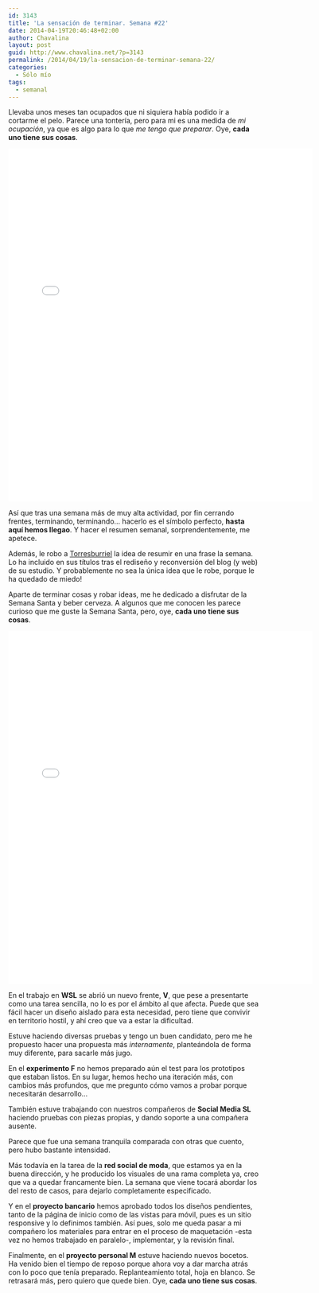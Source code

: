 ```yaml
---
id: 3143
title: 'La sensación de terminar. Semana #22'
date: 2014-04-19T20:46:48+02:00
author: Chavalina
layout: post
guid: http://www.chavalina.net/?p=3143
permalink: /2014/04/19/la-sensacion-de-terminar-semana-22/
categories:
  - Sólo mío
tags:
  - semanal
---
```

Llevaba unos meses tan ocupados que ni siquiera había podido ir a cortarme el pelo. Parece una tontería, pero para mi es una medida de _mi ocupación_, ya que es algo para lo que _me tengo que preparar_. Oye, **cada uno tiene sus cosas**. 

<iframe src="//instagram.com/p/m9_-g5NspE/embed/" width="612" height="710" frameborder="0" scrolling="no" allowtransparency="true"></iframe>

Así que tras una semana más de muy alta actividad, por fin cerrando frentes, terminando, terminando&#8230; hacerlo es el símbolo perfecto, **hasta aquí hemos llegao**. Y hacer el resumen semanal, sorprendentemente, me apetece. 

Además, le robo a [Torresburriel](http://www.torresburriel.com/weblog/) la idea de resumir en una frase la semana. Lo ha incluido en sus títulos tras el rediseño y reconversión del blog (y web) de su estudio. Y probablemente no sea la única idea que le robe, porque le ha quedado de miedo!

Aparte de terminar cosas y robar ideas, me he dedicado a disfrutar de la Semana Santa y beber cerveza. A algunos que me conocen les parece curioso que me guste la Semana Santa, pero, oye, **cada uno tiene sus cosas**.

<iframe src="//instagram.com/p/m8h2ulNsuX/embed/" width="612" height="710" frameborder="0" scrolling="no" allowtransparency="true"></iframe>

En el trabajo en **WSL** se abrió un nuevo frente, **V**, que pese a presentarte como una tarea sencilla, no lo es por el ámbito al que afecta. Puede que sea fácil hacer un diseño aislado para esta necesidad, pero tiene que convivir en territorio hostil, y ahí creo que va a estar la dificultad. 

Estuve haciendo diversas pruebas y tengo un buen candidato, pero me he propuesto hacer una propuesta más _internamente_, planteándola de forma muy diferente, para sacarle más jugo.

En el **experimento F** no hemos preparado aún el test para los prototipos que estaban listos. En su lugar, hemos hecho una iteración más, con cambios más profundos, que me pregunto cómo vamos a probar porque necesitarán desarrollo&#8230;

También estuve trabajando con nuestros compañeros de **Social Media SL** haciendo pruebas con piezas propias, y dando soporte a una compañera ausente.

Parece que fue una semana tranquila comparada con otras que cuento, pero hubo bastante intensidad.

Más todavía en la tarea de la **red social de moda**, que estamos ya en la buena dirección, y he producido los visuales de una rama completa ya, creo que va a quedar francamente bien. La semana que viene tocará abordar los del resto de casos, para dejarlo completamente especificado.

Y en el **proyecto bancario** hemos aprobado todos los diseños pendientes, tanto de la página de inicio como de las vistas para móvil, pues es un sitio responsive y lo definimos también. Así pues, solo me queda pasar a mi compañero los materiales para entrar en el proceso de maquetación -esta vez no hemos trabajado en paralelo-, implementar, y la revisión final.

Finalmente, en el **proyecto personal M** estuve haciendo nuevos bocetos. Ha venido bien el tiempo de reposo porque ahora voy a dar marcha atrás con lo poco que tenía preparado. Replanteamiento total, hoja en blanco. Se retrasará más, pero quiero que quede bien. Oye, **cada uno tiene sus cosas**.